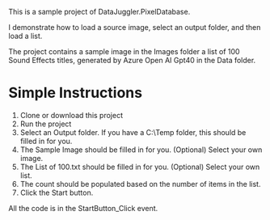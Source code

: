 ﻿This is a sample project of DataJuggler.PixelDatabase.

I demonstrate how to load a source image, select an output folder, and then load a list.

The project contains a sample image in the Images folder a list of 100 Sound Effects titles, generated by Azure 
Open AI Gpt40 in the Data folder.

# Simple Instructions

1. Clone or download this project
2. Run the project
3. Select an Output folder. If you have a C:\Temp folder, this should be filled in for you.
4. The Sample Image should be filled in for you. (Optional) Select your own image.
5. The List of 100.txt should be filled in for you. (Optional) Select your own list.
6. The count should be populated based on the number of items in the list.
7. Click the Start button.

All the code is in the StartButton_Click event.

